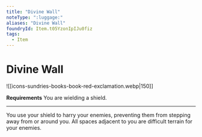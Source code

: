 ```yaml
---
title: "Divine Wall"
noteType: ":luggage:"
aliases: "Divine Wall"
foundryId: Item.t05YzonIpIJu0fiz
tags:
  - Item
---
```


# Divine Wall
![[icons-sundries-books-book-red-exclamation.webp|150]]

**Requirements** You are wielding a shield.

* * *

You use your shield to harry your enemies, preventing them from stepping away from or around you. All spaces adjacent to you are difficult terrain for your enemies.

